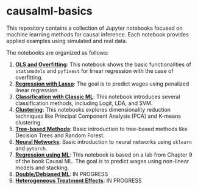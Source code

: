# causalml-basics

This repository contains a collection of Jupyter notebooks focused on machine learning methods for causal inference. Each notebook provides applied examples using simulated and real data.

The notebooks are organized as follows:

1. [**OLS and Overfitting**](notebooks/OLS.ipynb): This notebook shows the basic functionalities of `statsmodels` and `pyfixest` for linear regression with the case of overfitting.
2. [**Regression with Lasso**](notebooks/Lasso.ipynb): The goal is to predict wages using penalized linear regression.
3. [**Classification with Classic ML**](notebooks/Classification.ipynb): This notebook introduces several classification methods, including Logit, LDA, and SVM.
4. [**Clustering**](notebooks/Clustering.ipynb): This notebooks explores dimensionality reduction techniques like Principal Component Analysis (PCA) and K-means clustering.
5. [**Tree-based Methods**](notebooks/Trees.ipynb): Basic introduction to tree-based methods like Decision Trees and Random Forest.
6. [**Neural Networks**](notebooks/Neural_Networks.ipynb): Basic introduction to neural networks using `sklearn` and `pytorch`.
7. [**Regression using ML**](notebooks/ML.ipynb): This notebook is based on a lab from Chapter 9 of the book Causal ML. The goal is to predict wages using non-linear models and stacking.
8. [**Double/Debiased ML**](notebooks/DML.ipynb): IN PROGRESS
9. [**Heterogeneous Treatment Effects**](notebooks/CATE.ipynb): IN PROGRESS
